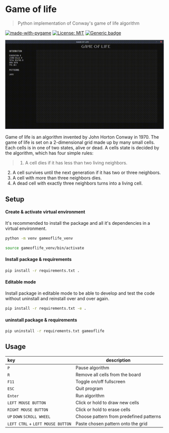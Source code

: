 # Game of life

> Python implementation of Conway's game of life algorithm

[![made-with-pygame](https://img.shields.io/badge/Made%20with-Pygame-green.svg)](https://www.pygame.org/)
[![License: MIT](https://img.shields.io/badge/License-MIT-blue.svg)](https://opensource.org/licenses/MIT)
[![Generic badge](https://img.shields.io/badge/code_style-black-black.svg)](https://github.com/psf/black)

![Demonstration of game of life](/data/demo.gif)

Game of life is an algorithm invented by John Horton Conway in 1970. The game of life is set on a 2-dimensional grid made up by many small cells. Each cells is in one of two states, alive or dead. A cells state is decided by the algorithm, which has four simple rules:

>1. A cell dies if it has less than two living neighbors.
2. A cell survives until the next generation if it has two or three neighbors.
3. A cell with more than three neighbors dies.
4. A dead cell with exactly three neighbors turns into a living cell.

## Setup

#### Create & activate virtual environment

It's recommended to install the package and all it's dependencies in a virtual environment.

```sh
python -m venv gameoflife_venv
```
```sh
source gameoflife_venv/bin/activate
```

#### Install package & requirements

```sh
pip install -r requirements.txt .
```

#### Editable mode

Install package in editable mode to be able to develop and test the code without uninstall and reinstall over and over again.

```sh
pip install -r requirements.txt -e .
```

#### uninstall package & requirements

```sh
pip uninstall -r requirements.txt gameoflife
```

## Usage

| key | description |
|:-----|-------|
| `P`     | Pause algorithm |
| `R`     | Remove all cells from the board |
| `F11`   | Toggle on/off fullscreen |
| `ESC`   | Quit program |
| `Enter` | Run algorithm |
| `LEFT MOUSE BUTTON` | Click or hold to draw new cells |
| `RIGHT MOUSE BUTTON` | Click or hold to erase cells |
| `UP` `DOWN` `SCROLL WHEEL` | Choose pattern from predefined patterns |
| `LEFT CTRL` + `LEFT MOUSE BUTTON` | Paste chosen pattern onto the grid |
